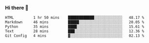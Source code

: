### Hi there 👋

<!--START_SECTION:waka-->

```txt
HTML         1 hr 50 mins    ████████████░░░░░░░░░░░░░   48.17 %
Markdown     46 mins         █████░░░░░░░░░░░░░░░░░░░░   20.05 %
Python       35 mins         ████░░░░░░░░░░░░░░░░░░░░░   15.61 %
Text         28 mins         ███░░░░░░░░░░░░░░░░░░░░░░   12.36 %
Git Config   4 mins          ▓░░░░░░░░░░░░░░░░░░░░░░░░   02.13 %
```

<!--END_SECTION:waka-->


<!--
**AnkelMauCastillo/AnkelMauCastillo** is a ✨ _special_ ✨ repository because its `README.md` (this file) appears on your GitHub profile.

Here are some ideas to get you started:

- 🔭 I’m currently working on ...
- 🌱 I’m currently learning ...
- 👯 I’m looking to collaborate on ...
- 🤔 I’m looking for help with ...
- 💬 Ask me about ...
- 📫 How to reach me: ...
- 😄 Pronouns: ...
- ⚡ Fun fact: ...
-->
